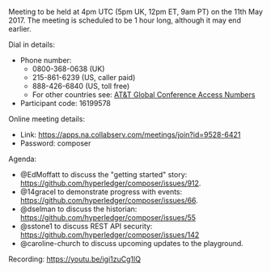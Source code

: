 Meeting to be held at 4pm UTC (5pm UK, 12pm ET, 9am PT) on the 11th May 2017.
The meeting is scheduled to be 1 hour long, although it may end earlier.

Dial in details:
* Phone number:
  * 0800-368-0638 (UK)
  * 215-861-6239 (US, caller paid)
  * 888-426-6840 (US, toll free)
  * For other countries see: [AT&T Global Conference Access Numbers](https://www.teleconference.att.com/servlet/glbAccess?process=1&accessCode=16199578&accessNumber=08003680638&brand=att&lang=English)
* Participant code: 16199578

Online meeting details:
* Link: https://apps.na.collabserv.com/meetings/join?id=9528-6421
* Password: composer

Agenda:
* @EdMoffatt to discuss the "getting started" story: https://github.com/hyperledger/composer/issues/912.
* @14gracel to demonstrate progress with events: https://github.com/hyperledger/composer/issues/66.
* @dselman to discuss the historian: https://github.com/hyperledger/composer/issues/55
* @sstone1 to discuss REST API security: https://github.com/hyperledger/composer/issues/142
* @caroline-church to discuss upcoming updates to the playground.

Recording:
https://youtu.be/igi1zuCg1lQ